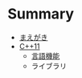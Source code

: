 # Summary

* [まえがき](README.md)
* [C++11](chapter_1/README.md)
   * [言語機能](chapter_1/core_features.md)
   * ライブラリ

